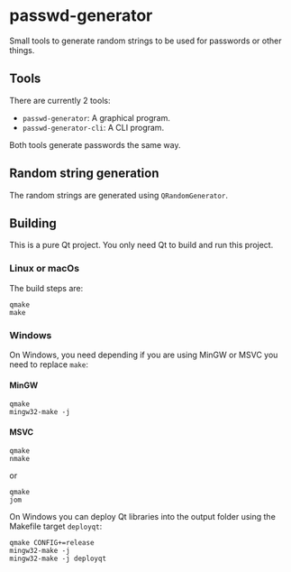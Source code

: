 # passwd-generator

Small tools to generate random strings to be used for passwords or other things.

## Tools

There are currently 2 tools:

- `passwd-generator`: A graphical program.
- `passwd-generator-cli`: A CLI program.

Both tools generate passwords the same way.

## Random string generation

The random strings are generated using `QRandomGenerator`.

## Building

This is a pure Qt project. You only need Qt to build and run this project.

### Linux or macOs
The build steps are:

    qmake
    make

### Windows
On Windows, you need depending if you are using MinGW or MSVC you need to replace `make`:

#### MinGW

    qmake
    mingw32-make -j

#### MSVC

    qmake
    nmake

or

    qmake
    jom

On Windows you can deploy Qt libraries into the output folder using the Makefile target `deployqt`:

    qmake CONFIG+=release
    mingw32-make -j
    mingw32-make -j deployqt